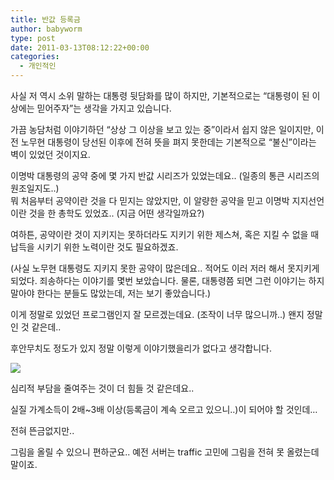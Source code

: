 ```yaml
---
title: 반값 등록금
author: babyworm
type: post
date: 2011-03-13T08:12:22+00:00
categories:
  - 개인적인
---
```

사실 저 역시 소위 말하는 대통령 뒷담화를 많이 하지만, 기본적으로는 “대통령이 된 이상에는 믿어주자”는 생각을 가지고 있습니다. 

가끔 농담처럼 이야기하던 “상상 그 이상을 보고 있는 중”이라서 쉽지 않은 일이지만, 이전 노무현 대통령이 당선된 이후에 전혀 뜻을 펴지 못한데는 기본적으로 “불신”이라는 벽이 있었던 것이지요. 

이명박 대통령의 공약 중에 몇 가지 반값 시리즈가 있었는데요.. (일종의 통큰 시리즈의 원조일지도..)<br>
뭐 처음부터 공약이란 것을 다 믿지는 않았지만, 이 알량한 공약을 믿고 이명박 지지선언이란 것을 한 총학도 있었죠.. (지금 어떤 생각일까요?)

여하튼, 공약이란 것이 지키지는 못하더라도 지키기 위한 제스쳐, 혹은 지킬 수 없을 때 납득을 시키기 위한 노력이란 것도 필요하겠죠. 

(사실 노무현 대통령도 지키지 못한 공약이 많은데요.. 적어도 이러 저러 해서 못지키게 되었다. 죄송하다는 이야기를 몇번 보았습니다. 물론, 대통령쯤 되면 그런 이야기는 하지 말아야 한다는 분들도 많았는데, 저는 보기 좋았습니다.)

이게 정말로 있었던 프로그램인지 잘 모르겠는데요. (조작이 너무 많으니까..) 왠지 정말인 것 같은데.. 

후안무치도 정도가 있지 정말 이렇게 이야기했을리가 없다고 생각합니다. 

<img loading="lazy" decoding="async" src="https://cdn.impeternews.com/news/photo/201104/img_34033_7.png" class="aligncenter" />

심리적 부담을 줄여주는 것이 더 힘들 것 같은데요.. 

실질 가계소득이 2배~3배 이상(등록금이 계속 오르고 있으니..)이 되어야 할 것인데…

전혀 뜬금없지만..

그림을 올릴 수 있으니 편하군요.. 예전 서버는 traffic 고민에 그림을 전혀 못 올렸는데 말이죠. 